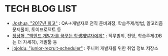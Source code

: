 # TECH BLOG LIST

- [Joshua, "2017년 회고"]([http://blog.devjoshua.me/2017/12/28/171228-2017%EB%85%84%ED%9A%8C%EA%B3%A0/](http://blog.devjoshua.me/2017/12/28/171228-2017년회고/)) : QA→개발자로 전직 준비과정, 학습주제/방법, 알고리즘문제풀이, 토이프로젝트 등
- [정상혁, "백엔드 개발자를 꿈꾸는 학생개발자에게"](https://d2.naver.com/news/3435170) : 직무범위, 전망, 학습주제(DB는 더 자세히), 개발툴 등
- [jojoldu, "junior-recruit-scheduler"](https://github.com/jojoldu/junior-recruit-scheduler) : 주니어 개발자를 위한 취업 정보 저장소